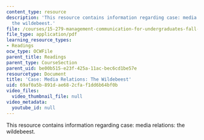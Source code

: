 ```yaml
---
content_type: resource
description: 'This resource contains information regarding case: media relations:
  the wildebeest.'
file: /courses/15-279-management-communication-for-undergraduates-fall-2012/69af0a5b891dae682cfaf1dd6b64bf0b_MIT15_279F12_wldbstCase.pdf
file_type: application/pdf
learning_resource_types:
- Readings
ocw_type: OCWFile
parent_title: Readings
parent_type: CourseSection
parent_uid: be00b515-e23f-425a-11ac-bec6cd1be57e
resourcetype: Document
title: 'Case: Media Relations: The Wildebeest'
uid: 69af0a5b-891d-ae68-2cfa-f1dd6b64bf0b
video_files:
  video_thumbnail_file: null
video_metadata:
  youtube_id: null
---
```

This resource contains information regarding case: media relations: the wildebeest.

